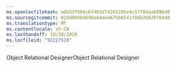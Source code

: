 ```yaml
---
ms.openlocfilehash: a8b53f8b6c6f403d742652d5e4c57f8daab086d8
ms.sourcegitcommit: 02dd069b9696eb4eee675b6541f86b2602076448
ms.translationtype: MT
ms.contentlocale: zh-CN
ms.lasthandoff: 10/20/2020
ms.locfileid: "92227528"
---
```

<span data-ttu-id="bde1d-101">Object Relational Designer</span><span class="sxs-lookup"><span data-stu-id="bde1d-101">Object Relational Designer</span></span>